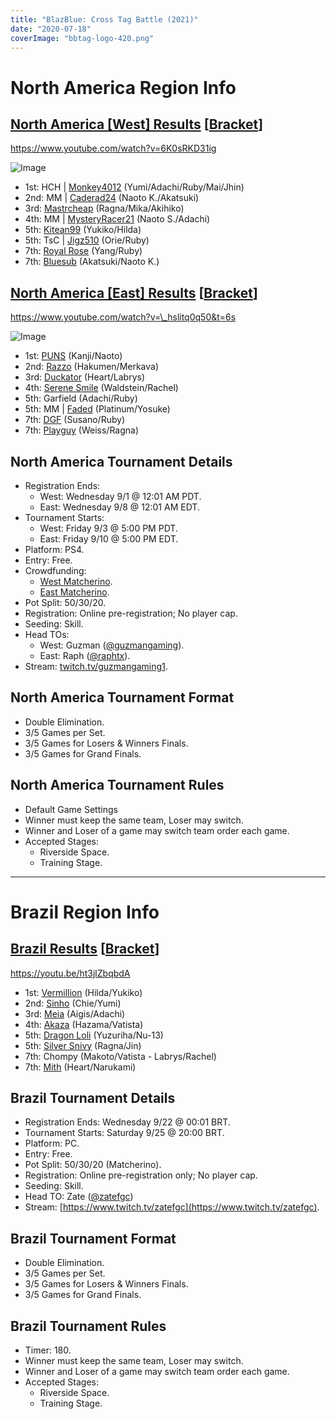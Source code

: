 ```yaml
---
title: "BlazBlue: Cross Tag Battle (2021)"
date: "2020-07-18"
coverImage: "bbtag-logo-420.png"
---
```


# North America Region Info

## [North America \[West\] Results](https://twitter.com/GuzmanGaming/status/1434005481530351619/photo/1) \[[Bracket](https://smash.gg/tournament/vortex-gallery-2021/event/blazblue-cross-tag-battle-na-west-ps4/brackets)\]

https://www.youtube.com/watch?v=6K0sRKD31ig

![Image](https://pbs.twimg.com/media/E-acCkwVEAYgiUC?format=jpg&name=large)

- 1st: HCH \| [Monkey4012](https://twitter.com/Monkey4012) (Yumi/Adachi/Ruby/Mai/Jhin)
- 2nd: MM \| [Caderad24](https://twitter.com/Caderade241) (Naoto K./Akatsuki)
- 3rd: [Mastrcheap](https://twitter.com/mastrcheap) (Ragna/Mika/Akihiko)
- 4th: MM \| [MysteryRacer21](https://twitter.com/asisracer) (Naoto S./Adachi)
- 5th: [Kitean99](https://twitter.com/kitean99) (Yukiko/Hilda)
- 5th: TsC \| [Jigz510](https://twitter.com/trejon510) (Orie/Ruby)
- 7th: [Royal Rose](https://twitter.com/RoseTrey25) (Yang/Ruby)
- 7th: [Bluesub](https://twitter.com/bleusive) (Akatsuki/Naoto K.)

## [North America \[East\] Results](https://twitter.com/RaphTx/status/1436488200848084998) \[[Bracket](https://smash.gg/tournament/vortex-gallery-2021/event/blazblue-cross-tag-battle-na-east-ps4/brackets)\]

https://www.youtube.com/watch?v=\_hslitq0q50&t=6s

![Image](https://pbs.twimg.com/media/E-9tuJMXEAMzFPI?format=jpg&name=4096x4096)

- 1st: [PUNS](N/A) (Kanji/Naoto)
- 2nd: [Razzo](https://twitter.com/razzosharp) (Hakumen/Merkava)
- 3rd: [Duckator](https://twitter.com/duckator_) (Heart/Labrys)
- 4th: [Serene Smile](N/A) (Waldstein/Rachel)
- 5th: Garfield (Adachi/Ruby)
- 5th: MM \| [Faded](https://twitter.com/fadeddadragon) (Platinum/Yosuke)
- 7th: [DGF](https://twitter.com/darkgravityflam) (Susano/Ruby)
- 7th: [Playguy](N/A) (Weiss/Ragna)

## North America Tournament Details

- Registration Ends:
    - West: Wednesday 9/1 @ 12:01 AM PDT.
    - East: Wednesday 9/8 @ 12:01 AM EDT.
- Tournament Starts:
    - West: Friday 9/3 @ 5:00 PM PDT.
    - East: Friday 9/10 @ 5:00 PM EDT.
- Platform: PS4.
- Entry: Free.
- Crowdfunding:
    - [West Matcherino](https://matcherino.com/tournaments/56305).
    - [East Matcherino](https://matcherino.com/tournaments/56306).
- Pot Split: 50/30/20.
- Registration: Online pre-registration; No player cap.
- Seeding: Skill.
- Head TOs:
    - West: Guzman ([@guzmangaming](https://twitter.com/guzmangaming)).
    - East: Raph ([@raphtx](https://twitter.com/raphtx)).
- Stream: [twitch.tv/guzmangaming1](http://twitch.tv/guzmangaming1).

## North America Tournament Format

- Double Elimination.
- 3/5 Games per Set.
- 3/5 Games for Losers & Winners Finals.
- 3/5 Games for Grand Finals.

## North America Tournament Rules

- Default Game Settings
- Winner must keep the same team, Loser may switch.
- Winner and Loser of a game may switch team order each game.
- Accepted Stages:
    - Riverside Space.
    - Training Stage.

* * *

# Brazil Region Info

## [Brazil Results](https://twitter.com/Zatefgc/status/1441974401478676481) \[[Bracket](https://smash.gg/tournament/vortex-gallery-2021/event/blazblue-cross-tag-battle-brazil-pc/brackets)\]

https://youtu.be/ht3jlZbqbdA

- 1st: [Vermillion](https://twitter.com/AyayaVermillion) (Hilda/Yukiko)
- 2nd: [Sinho](https://twitter.com/sinho737) (Chie/Yumi)
- 3rd: [Meia](https://twitter.com/Lincolnxs1) (Aigis/Adachi)
- 4th: [Akaza](https://twitter.com/Akazacaiu) (Hazama/Vatista)
- 5th: [Dragon Loli](https://twitter.com/Tsukihi_Yuki) (Yuzuriha/Nu-13)
- 5th: [Silver Snivy](https://twitter.com/Quiet_Chevalier) (Ragna/Jin)
- 7th: Chompy (Makoto/Vatista - Labrys/Rachel)
- 7th: [Mith](https://twitter.com/MithFGC) (Heart/Narukami)

## Brazil Tournament Details

- Registration Ends: Wednesday 9/22 @ 00:01 BRT.
- Tournament Starts: Saturday 9/25 @ 20:00 BRT.
- Platform: PC.
- Entry: Free.
- Pot Split: 50/30/20 (Matcherino).
- Registration: Online pre-registration only; No player cap.
- Seeding: Skill.
- Head TO: Zate ([@zatefgc](https://twitter.com/zatefgc))
- Stream: [https://www.twitch.tv/zatefgc](https://www.twitch.tv/zatefgc).

## Brazil Tournament Format

- Double Elimination.
- 3/5 Games per Set.
- 3/5 Games for Losers & Winners Finals.
- 3/5 Games for Grand Finals.

## Brazil Tournament Rules

- Timer: 180.
- Winner must keep the same team, Loser may switch.
- Winner and Loser of a game may switch team order each game.
- Accepted Stages:
    - Riverside Space.
    - Training Stage.

